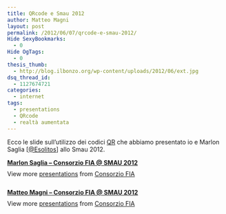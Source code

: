 ```yaml
---
title: QRcode e Smau 2012
author: Matteo Magni
layout: post
permalink: /2012/06/07/qrcode-e-smau-2012/
Hide SexyBookmarks:
  - 0
Hide OgTags:
  - 0
thesis_thumb:
  - http://blog.ilbonzo.org/wp-content/uploads/2012/06/ext.jpg
dsq_thread_id:
  - 1127674721
categories:
  - internet
tags:
  - presentations
  - QRcode
  - realtà aumentata
---
```

Ecco le slide sull&#8217;utilizzo dei codici <a href="http://it.wikipedia.org/wiki/Codice_QR" title="QRcode" target="_blank">QR</a> che abbiamo presentato io e Marlon Saglia [<a href="https://twitter.com/#!/Esolitos" title="@Esolitos" target="_blank">@Esolitos</a>] allo Smau 2012.

<div style="width:425px" id="__ss_13234362">
  <strong style="display:block;margin:12px 0 4px"><a href="http://www.slideshare.net/consorziofia/marlon-saglia-consorzio-fia-smau-2012" title="Marlon Saglia - Consorzio FIA @ SMAU 2012" target="_blank">Marlon Saglia &#8211; Consorzio FIA @ SMAU 2012</a></strong> <div style="padding:5px 0 12px">
    View more <a href="http://www.slideshare.net/" target="_blank">presentations</a> from <a href="http://www.slideshare.net/consorziofia" target="_blank">Consorzio FIA</a>
  </div></p>
</div>

<div style="width:425px" id="__ss_13235790">
  <strong style="display:block;margin:12px 0 4px"><a href="http://www.slideshare.net/consorziofia/matteo-magni-consorzio-fia-smau-2012" title="Matteo Magni - Consorzio FIA @ SMAU 2012" target="_blank">Matteo Magni &#8211; Consorzio FIA @ SMAU 2012</a></strong> <div style="padding:5px 0 12px">
    View more <a href="http://www.slideshare.net/" target="_blank">presentations</a> from <a href="http://www.slideshare.net/consorziofia" target="_blank">Consorzio FIA</a>
  </div></p>
</div>

<div class='kindleWidget kindleLight' >
  
</div>


